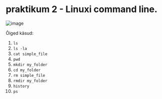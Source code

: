 # praktikum 2 - Linuxi command line.

![image](https://github.com/user-attachments/assets/b0bdef35-b18a-446c-b510-c4eedda901b4)


Õiged käsud:
1. `ls`
2. `ls -la`
3. `cat simple_file`
4. `pwd`
5. `mkdir my_folder`
6. `cd my_folder`
7. `rm simple_file`
8. `rmdir my_folder`
9. `history`
10. `ps`

